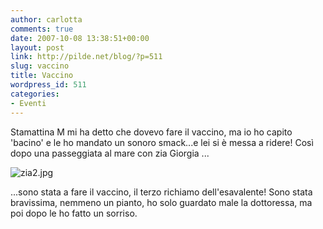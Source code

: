 ```yaml
---
author: carlotta
comments: true
date: 2007-10-08 13:38:51+00:00
layout: post
link: http://pilde.net/blog/?p=511
slug: vaccino
title: Vaccino
wordpress_id: 511
categories:
- Eventi
---
```


Stamattina M mi ha detto che dovevo fare il vaccino, ma io ho capito 'bacino' e le ho mandato un sonoro smack...e lei si è messa a ridere!
Così dopo una passeggiata al mare con zia Giorgia ...

![zia2.jpg](http://pilde.net/blog/wp-content/uploads/2007/10/zia2.jpg)

...sono stata a fare il vaccino, il terzo richiamo dell'esavalente! Sono stata bravissima, nemmeno un pianto, ho solo guardato male la dottoressa, ma poi dopo le ho fatto un sorriso.



